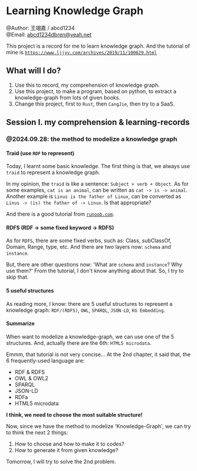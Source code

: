 # Learning Knowledge Graph

@Author: 王翊嘉 / abcd1234  
@Email: abcd1234dbren@yeah.net

This project is a record for me to learn knowledge graph. And the tutorial of mine is [`https://www.ljjyy.com/archives/2019/11/100629.html`](https://www.ljjyy.com/archives/2019/11/100629.html)

## What will I do?

1. Use this to record, my comprehension of knowledge graph.
2. Use this project, to make a program, based on python, to extract a knowledge-graph from lots of given books.
3. Change this project, first to `Rust`, then `CangJie`, then try to a SaaS.

## Session I. my comprehension & learning-records

### @2024.09.28: the method to modelize a knowledge graph

#### Traid (use `RDF` to represent)

Today, I learnt some basic knowledge. The first thing is that, we always use `traid` to represent a knowledge graph.

In my opinion, the `traid` is like a sentence: `Subject + verb + Object`. As for some examples, `cat is an animal`, can be written as `cat -> is -> animal`. Another example is `Linus is the father of Linux`, can be converted as `Linus -> (is) the father of -> Linux`. Is that appropriate?

And there is a good tutorial from [`runoob.com`](www.runoob.com/rdf/rdf-rules.html).

#### RDFS (RDF -> some fixed keyword -> RDFS)

As for `RDFS`, there are some fixed verbs, such as: Class, subClassOf, Domain, Range, type, etc. And there are two layers now: `schema` and `instance`.

But, there are other questions now: 'What are `schema` and `instance`? Why use them?' From the tutorial, I don't know anything about that. So, I try to skip that.

#### 5 useful structures

As reading more, I know: there are 5 useful structures to represent a knowledge graph: `RDF/(RDFS)`, `OWL`, `SPARQL`, `JSON-LD`, `KG Embedding`.

#### Summarize

When want to modelize a knowledge-graph, we can use one of the 5 structures. And, actually there are the 6th: `HTML5 microdata`.

Emmm, that tutorial is not very concise... At the 2nd chapter, it said that, the 6 frequently-used language are:

- RDF & RDFS
- OWL & OWL2
- SPARQL
- JSON-LD
- RDFa
- HTML5 microdata

**I think, we need to choose the most suitable structure!**

Now, since we have the method to modelize 'Knowledge-Graph', we can try to think the next 2 things:

1. How to choose and how to make it to codes?
2. How to generate it from given knowledge?

Tomorrow, I will try to solve the 2nd problem.
